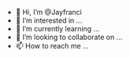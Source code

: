 - 👋 Hi, I’m @Jayfranci
- 👀 I’m interested in ...
- 🌱 I’m currently learning ...
- 💞️ I’m looking to collaborate on ...
- 📫 How to reach me ...

<!---
Jayfranci/Jayfranci is a ✨ special ✨ repository because its `README.md` (this file) appears on your GitHub profile.
You can click the Preview link to take a look at your changes.
--->
